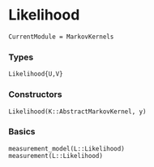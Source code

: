# Likelihood

```@meta
CurrentModule = MarkovKernels
```


### Types

```@docs
Likelihood{U,V}
```
### Constructors

```@docs
Likelihood(K::AbstractMarkovKernel, y)
```

### Basics

```@docs
measurement_model(L::Likelihood)
measurement(L::Likelihood)
```

